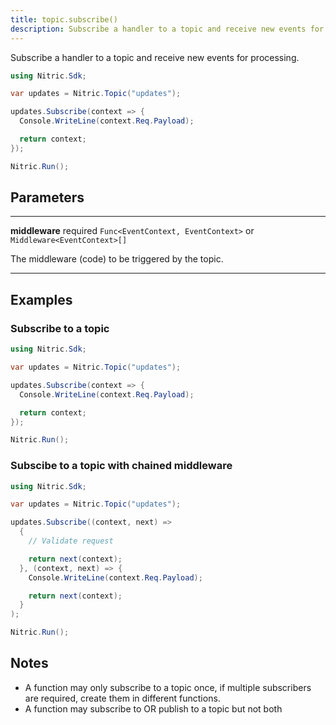 ```yaml
---
title: topic.subscribe()
description: Subscribe a handler to a topic and receive new events for processing.
---
```


Subscribe a handler to a topic and receive new events for processing.

```csharp
using Nitric.Sdk;

var updates = Nitric.Topic("updates");

updates.Subscribe(context => {
  Console.WriteLine(context.Req.Payload);

  return context;
});

Nitric.Run();
```

## Parameters

---

**middleware** required `Func<EventContext, EventContext>` or `Middleware<EventContext>[]`

The middleware (code) to be triggered by the topic.

---

## Examples

### Subscribe to a topic

```csharp
using Nitric.Sdk;

var updates = Nitric.Topic("updates");

updates.Subscribe(context => {
  Console.WriteLine(context.Req.Payload);

  return context;
});

Nitric.Run();
```

### Subscibe to a topic with chained middleware

```csharp
using Nitric.Sdk;

var updates = Nitric.Topic("updates");

updates.Subscribe((context, next) => 
  {
    // Validate request

    return next(context);
  }, (context, next) => {
    Console.WriteLine(context.Req.Payload);

    return next(context);
  }
);

Nitric.Run();
```

## Notes

- A function may only subscribe to a topic once, if multiple subscribers are required, create them in different functions.
- A function may subscribe to OR publish to a topic but not both
